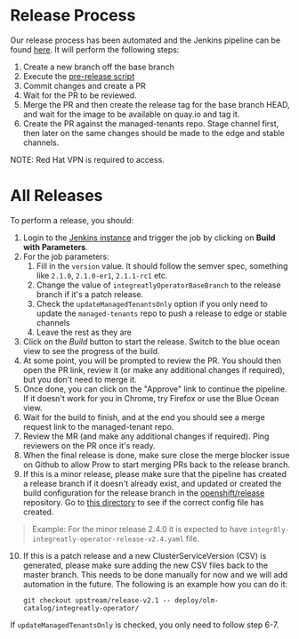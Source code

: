 # Release Process

Our release process has been automated and the Jenkins pipeline can be found [here](https://master-jenkins-csb-intly.cloud.paas.psi.redhat.com/job/Delorean/job/rhmi-release/). It will perform the following steps:

1. Create a new branch off the base branch
2. Execute the [pre-release script](./scripts/prepare-release.sh)
3. Commit changes and create a PR
4. Wait for the PR to be reviewed.
5. Merge the PR and then create the release tag for the base branch HEAD, and wait for the image to be available on quay.io and tag it.
6. Create the PR against the managed-tenants repo. Stage channel first, then later on the same changes should be made to the edge and stable channels.

NOTE: Red Hat VPN is required to access.

# All Releases

To perform a release, you should:
1. Login to the [Jenkins instance](https://master-jenkins-csb-intly.cloud.paas.psi.redhat.com/job/Delorean/job/rhmi-release/) and trigger the job by clicking on **Build with Parameters**.
2. For the job parameters:
   1. Fill in the `version` value. It should follow the semver spec, something like `2.1.0`, `2.1.0-er1`, `2.1.1-rc1` etc.
   2. Change the value of `integreatlyOperatorBaseBranch` to the release branch if it's a patch release.
   3. Check the `updateManagedTenantsOnly` option if you only need to update the `managed-tenants` repo to push a release to edge or stable channels 
   4. Leave the rest as they are
3. Click on the *Build* button to start the release. Switch to the blue ocean view to see the progress of the build.
4. At some point, you will be prompted to review the PR. You should then open the PR link, review it (or make any additional changes if required), but you don't need to merge it.
5. Once done, you can click on the "Approve" link to continue the pipeline. If it doesn't work for you in Chrome, try Firefox or use the Blue Ocean view. 
6. Wait for the build to finish, and at the end you should see a merge request link to the managed-tenant repo.
7. Review the MR (and make any additional changes if required). Ping reviewers on the PR once it's ready. 
8. When the final release is done, make sure close the merge blocker issue on Github to allow Prow to start merging PRs back to the release branch.
9. If this is a minor release, please make sure that the pipeline has created a release branch if it doesn't already exist, and updated or created the build configuration for the release branch in the [openshift/release](https://github.com/openshift/release) repository.
Go to [this directory](https://github.com/openshift/release/tree/master/ci-operator/config/integr8ly/integreatly-operator) to see if the correct config file has created.
>Example: For the minor release 2.4.0 it is expected to have  `integr8ly-integreatly-operator-release-v2.4.yaml` file.

10. If this is a patch release and a new ClusterServiceVersion (CSV) is generated, please make sure adding the new CSV files back to the master branch. This needs to be done manually for now and we will add automation in the future. The following is an example how you can do it:
    
    ```
    git checkout upstream/release-v2.1 -- deploy/olm-catalog/integreatly-operator/
    ```

If `updateManagedTenantsOnly` is checked, you only need to follow step 6-7.
##
